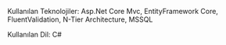 Kullanılan Teknolojiler: Asp.Net Core Mvc, EntityFramework Core, FluentValidation, N-Tier Architecture, MSSQL

Kullanılan Dil: C#
